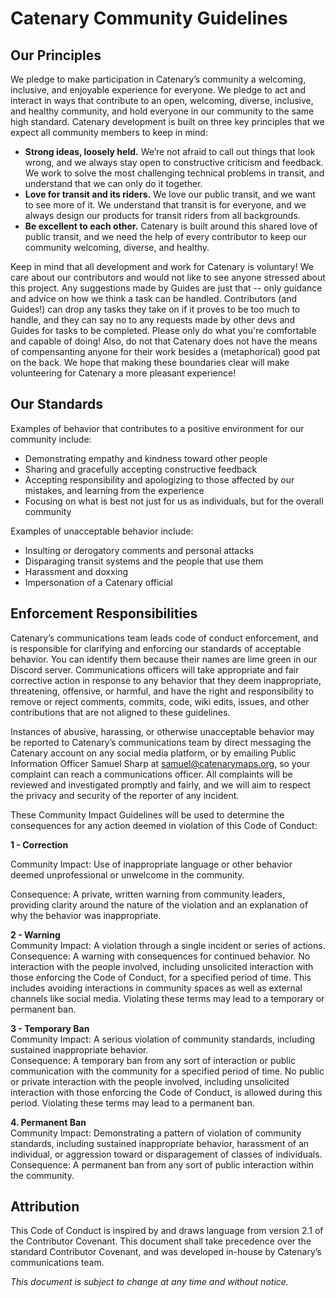 # Catenary Community Guidelines

## Our Principles
We pledge to make participation in Catenary’s community a welcoming, inclusive, and enjoyable experience for everyone. We pledge to act and interact in ways that contribute to an open, welcoming, diverse, inclusive, and healthy community, and hold everyone in our community to the same high standard. Catenary development is built on three key principles that we expect all community members to keep in mind:

* **Strong ideas, loosely held.** We’re not afraid to call out things that look wrong, and we always stay open to constructive criticism and feedback. We work to solve the most challenging technical problems in transit, and understand that we can only do it together. 
* **Love for transit and its riders.** We love our public transit, and we want to see more of it. We understand that transit is for everyone, and we always design our products for transit riders from all backgrounds.
* **Be excellent to each other.** Catenary is built around this shared love of public transit, and we need the help of every contributor to keep our community welcoming, diverse, and healthy.

Keep in mind that all development and work for Catenary is voluntary! We care about our contributors and would not like to see anyone stressed about this project. Any suggestions made by Guides are just that -- only guidance and advice on how we think a task can be handled. Contributors (and Guides!) can drop any tasks they take on if it proves to be too much to handle, and they can say no to any requests made by other devs and Guides for tasks to be completed. Please only do what you're comfortable and capable of doing! Also, do not that Catenary does not have the means of compensanting anyone for their work besides a (metaphorical) good pat on the back. We hope that making these boundaries clear will make volunteering for Catenary a more pleasant experience!

## Our Standards
Examples of behavior that contributes to a positive environment for our community include:
* Demonstrating empathy and kindness toward other people
* Sharing and gracefully accepting constructive feedback
* Accepting responsibility and apologizing to those affected by our mistakes, and learning from the experience
* Focusing on what is best not just for us as individuals, but for the overall community

Examples of unacceptable behavior include:
* Insulting or derogatory comments and personal attacks
* Disparaging transit systems and the people that use them
* Harassment and doxxing
* Impersonation of a Catenary official

## Enforcement Responsibilities
Catenary’s communications team leads code of conduct enforcement, and is responsible for clarifying and enforcing our standards of acceptable behavior. You can identify them because their names are lime green in our Discord server. Communications officers will take appropriate and fair corrective action in response to any behavior that they deem inappropriate, threatening, offensive, or harmful, and have the right and responsibility to remove or reject comments, commits, code, wiki edits, issues, and other contributions that are not aligned to these guidelines.

Instances of abusive, harassing, or otherwise unacceptable behavior may be reported to Catenary’s communications team by direct messaging the Catenary account on any social media platform, or by emailing Public Information Officer Samuel Sharp at samuel@catenarymaps.org, so your complaint can reach a communications officer. All complaints will be reviewed and investigated promptly and fairly, and we will aim to respect the privacy and security of the reporter of any incident.

These Community Impact Guidelines will be used to determine the consequences for any action deemed in violation of this Code of Conduct:

**1 - Correction**

Community Impact: Use of inappropriate language or other behavior deemed unprofessional or unwelcome in the community.

Consequence: A private, written warning from community leaders, providing clarity around the nature of the violation and an explanation of why the behavior was inappropriate.

**2 - Warning**\
Community Impact: A violation through a single incident or series of actions.\
Consequence: A warning with consequences for continued behavior. No interaction with the people involved, including unsolicited interaction with those enforcing the Code of Conduct, for a specified period of time. This includes avoiding interactions in community spaces as well as external channels like social media. Violating these terms may lead to a temporary or permanent ban.

**3 - Temporary Ban**\
Community Impact: A serious violation of community standards, including sustained inappropriate behavior.\
Consequence: A temporary ban from any sort of interaction or public communication with the community for a specified period of time. No public or private interaction with the people involved, including unsolicited interaction with those enforcing the Code of Conduct, is allowed during this period. Violating these terms may lead to a permanent ban.

**4. Permanent Ban**\
Community Impact: Demonstrating a pattern of violation of community standards, including sustained inappropriate behavior, harassment of an individual, or aggression toward or disparagement of classes of individuals.\
Consequence: A permanent ban from any sort of public interaction within the community.

## Attribution
This Code of Conduct is inspired by and draws language from version 2.1 of the Contributor Covenant. This document shall take precedence over the standard Contributor Covenant, and was developed in-house by Catenary’s communications team.

*This document is subject to change at any time and without notice.*
